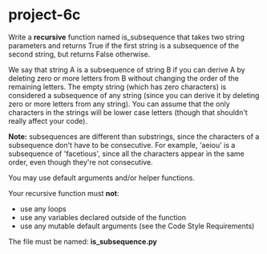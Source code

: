 # project-6c

Write a **recursive** function named is_subsequence that takes two string parameters and returns True if the first string is a subsequence of the second string, but returns False otherwise.

We say that string A is a subsequence of string B if you can derive A by deleting zero or more letters from B without changing the order of the remaining letters. The empty string (which has zero characters) is considered a subsequence of any string (since you can derive it by deleting zero or more letters from any string). You can assume that the only characters in the strings will be lower case letters (though that shouldn't really affect your code).

**Note:** subsequences are different than substrings, since the characters of a subsequence don't have to be consecutive. For example, 'aeiou' is a subsequence of 'facetious', since all the characters appear in the same order, even though they're not consecutive.

You may use default arguments and/or helper functions.

Your recursive function must **not**:
* use any loops
* use any variables declared outside of the function
* use any mutable default arguments (see the Code Style Requirements)

The file must be named: **is_subsequence.py**
